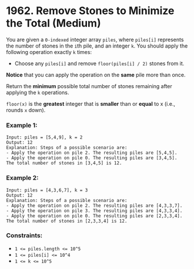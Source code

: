 # 1962. Remove Stones to Minimize the Total (Medium)

You are given a `0-indexed` integer array `piles`, where `piles[i]` represents the number of stones in the `i`th pile, and an integer `k`. You should apply the following operation exactly `k` times:

- Choose any `piles[i]` and remove `floor(piles[i] / 2)` stones from it.

**Notice** that you can apply the operation on the **same** pile more than once.

Return the **minimum** possible total number of stones remaining after applying the `k` operations.

`floor(x)` is the **greatest** integer that is **smaller** than or **equal** to x (i.e., rounds `x` down).

### Example 1:

```
Input: piles = [5,4,9], k = 2
Output: 12
Explanation: Steps of a possible scenario are:
- Apply the operation on pile 2. The resulting piles are [5,4,5].
- Apply the operation on pile 0. The resulting piles are [3,4,5].
The total number of stones in [3,4,5] is 12.
```

### Example 2:

```
Input: piles = [4,3,6,7], k = 3
Output: 12
Explanation: Steps of a possible scenario are:
- Apply the operation on pile 2. The resulting piles are [4,3,3,7].
- Apply the operation on pile 3. The resulting piles are [4,3,3,4].
- Apply the operation on pile 0. The resulting piles are [2,3,3,4].
The total number of stones in [2,3,3,4] is 12.
```

### Constraints:

- `1 <= piles.length <= 10^5`
- `1 <= piles[i] <= 10^4`
- `1 <= k <= 10^5`
